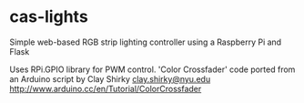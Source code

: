 cas-lights
==========

Simple web-based RGB strip lighting controller using a Raspberry Pi and Flask

  Uses RPi.GPIO library for PWM control.
  'Color Crossfader' code ported from an Arduino script by Clay Shirky <clay.shirky@nyu.edu> 
    http://www.arduino.cc/en/Tutorial/ColorCrossfader
